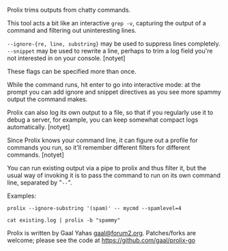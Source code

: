 Prolix trims outputs from chatty commands.

This tool acts a bit like an interactive `grep -v`, capturing the output of
a command and filtering out uninteresting lines.

`--ignore-{re, line, substring}` may be used to suppress lines completely.
`--snippet` may be used to rewrite a line, perhaps to trim a log field you're
not interested in on your console. [notyet]

These flags can be specified more than once.

While the command runs, hit enter to go into interactive mode: at the
prompt you can add ignore and snippet directives as you see more spammy
output the command makes.

Prolix can also log its own output to a file, so that if you regularly use
it to debug a server, for example, you can keep somewhat compact logs
automatically. [notyet]

Since Prolix knows your command line, it can figure out a profile for
commands you run, so it'll remember different filters for different
commands. [notyet]

You can run existing output via a pipe to prolix and thus filter it, but
the usual way of invoking it is to pass the command to run on its own
command line, separated by "`--`".

Examples:

`prolix --ignore-substring '(spam)' -- mycmd --spamlevel=4`

`cat existing.log | prolix -b "spammy"`



Prolix is written by Gaal Yahas <gaal@forum2.org>.
Patches/forks are welcome; please see the code at
https://github.com/gaal/prolix-go
